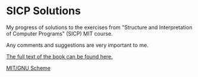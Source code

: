 # SICP Solutions
My progress of solutions to the exercises from "Structure and Interpretation of Computer Programs" (SICP) MIT course.

Any comments and suggestions are very important to me.


[The full text of the book can be found here.](https://mitpress.mit.edu/sites/default/files/sicp/index.html)

[MIT/GNU Scheme](https://www.gnu.org/software/mit-scheme/)
